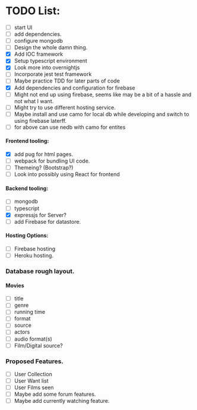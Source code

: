 # TODO List:
- [ ] start UI
- [ ] add dependencies.
- [ ] configure mongodb
- [ ] Design the whole damn thing.
- [X] Add IOC framework
- [X] Setup typescript environment
- [X] Look more into overnightjs
- [ ] Incorporate jest test framework
- [ ] Maybe practice TDD for later parts of code
- [X] Add dependencies and configuration for firebase
- [ ] Might not end up using firebase, seems like may be a bit of a hassle and not what I want.
- [ ] Might try to use different hosting service.
- [ ] Maybe install and use camo for local db while developing and switch to using firebase laterff.
- [ ] for above can use nedb with camo for entites

#### Frontend tooling:
- [X] add pug for html pages.
- [ ] webpack for bundling UI code.
- [ ] Themeing? (Bootstrap?)
- [ ] Look into possibly using React for frontend

#### Backend tooling:
- [ ] mongodb
- [ ] typescript
- [X] expressjs for Server?
- [ ] add Firebase for datastore.

#### Hosting Options:
- [ ] Firebase hosting
- [ ] Heroku hosting. 

### Database rough layout.
#### Movies
- [ ] title
- [ ] genre
- [ ] running time
- [ ] format
- [ ] source
- [ ] actors
- [ ] audio format(s)
- [ ] Film/Digital source?

### Proposed Features.
- [ ] User Collection
- [ ] User Want list
- [ ] User Films seen
- [ ] Maybe add some forum features.
- [ ] Maybe add currently watching feature.